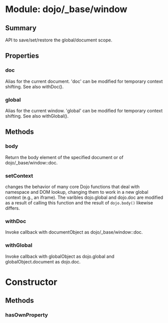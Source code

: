 # Module: dojo/_base/window

## Summary

API to save/set/restore the global/document scope.
## Properties

### doc
Alias for the current document. 'doc' can be modified
for temporary context shifting. See also withDoc().

### global
Alias for the current window. 'global' can be modified
for temporary context shifting. See also withGlobal().

## Methods

### body
Return the body element of the specified document or of dojo/_base/window::doc.

### setContext
changes the behavior of many core Dojo functions that deal with
namespace and DOM lookup, changing them to work in a new global
context (e.g., an iframe). The varibles dojo.global and dojo.doc
are modified as a result of calling this function and the result of
`dojo.body()` likewise differs.

### withDoc
Invoke callback with documentObject as dojo/_base/window::doc.

### withGlobal
Invoke callback with globalObject as dojo.global and
globalObject.document as dojo.doc.

# Constructor

## Methods

### hasOwnProperty


